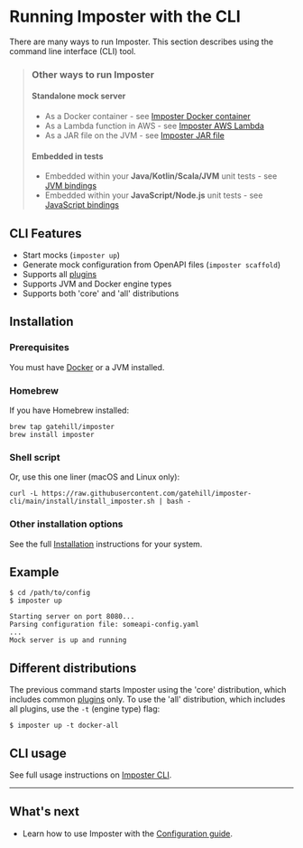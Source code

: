 # Running Imposter with the CLI

There are many ways to run Imposter. This section describes using the command line interface (CLI) tool.

> ### Other ways to run Imposter
> 
> #### Standalone mock server
> 
> - As a Docker container - see [Imposter Docker container](./run_imposter_docker.md)
> - As a Lambda function in AWS - see [Imposter AWS Lambda](./run_imposter_aws_lambda.md)
> - As a JAR file on the JVM - see [Imposter JAR file](./run_imposter_jar.md)
> 
> #### Embedded in tests
> 
> - Embedded within your **Java/Kotlin/Scala/JVM** unit tests - see [JVM bindings](./embed_jvm.md) 
> - Embedded within your **JavaScript/Node.js** unit tests - see [JavaScript bindings](https://github.com/gatehill/imposter-js)

## CLI Features

- Start mocks (`imposter up`)
- Generate mock configuration from OpenAPI files (`imposter scaffold`)
- Supports all [plugins](./plugins.md)
- Supports JVM and Docker engine types
- Supports both 'core' and 'all' distributions

## Installation

### Prerequisites

You must have [Docker](https://docs.docker.com/get-docker/) or a JVM installed.

### Homebrew

If you have Homebrew installed:

    brew tap gatehill/imposter
    brew install imposter

### Shell script

Or, use this one liner (macOS and Linux only):

```shell
curl -L https://raw.githubusercontent.com/gatehill/imposter-cli/main/install/install_imposter.sh | bash -
```

### Other installation options

See the full [Installation](https://github.com/gatehill/imposter-cli/blob/main/docs/install.md) instructions for your system.

## Example

```shell
$ cd /path/to/config
$ imposter up

Starting server on port 8080...
Parsing configuration file: someapi-config.yaml
...
Mock server is up and running
```

## Different distributions

The previous command starts Imposter using the 'core' distribution, which includes common [plugins](./plugins.md) only. To use the 'all' distribution, which includes all plugins, use the `-t` (engine type) flag:

```shell
$ imposter up -t docker-all
```

## CLI usage

See full usage instructions on [Imposter CLI](https://github.com/gatehill/imposter-cli).

---

## What's next

- Learn how to use Imposter with the [Configuration guide](configuration.md).
